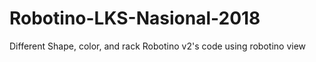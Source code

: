 # Robotino-LKS-Nasional-2018
Different Shape, color, and rack 
Robotino v2's code using robotino view
